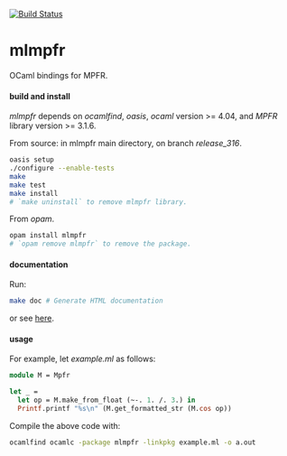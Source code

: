[![Build Status](https://travis-ci.com/thvnx/mlmpfr.svg?branch=release_400)](https://travis-ci.com/thvnx/mlmpfr)

# mlmpfr
OCaml bindings for MPFR.

#### build and install

*mlmpfr* depends on _ocamlfind_, _oasis_, _ocaml_ version >= 4.04, and
_MPFR_ library version >= 3.1.6.

From source: in mlmpfr main directory, on branch _release_316_.

```bash
oasis setup
./configure --enable-tests
make
make test
make install
# `make uninstall` to remove mlmpfr library.
```

From _opam_.

```bash
opam install mlmpfr
# `opam remove mlmpfr` to remove the package.
```

#### documentation

Run:
```bash
make doc # Generate HTML documentation
```
or see [here](https://thvnx.github.io/mlmpfr/).

#### usage

For example, let _example.ml_ as follows:

```ocaml
module M = Mpfr

let _ =
  let op = M.make_from_float (~-. 1. /. 3.) in
  Printf.printf "%s\n" (M.get_formatted_str (M.cos op))
```

Compile the above code with:

```bash
ocamlfind ocamlc -package mlmpfr -linkpkg example.ml -o a.out
```
